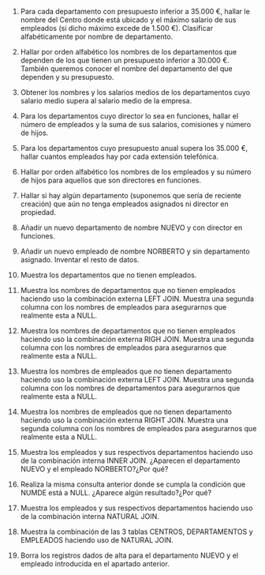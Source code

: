 1. Para cada departamento con presupuesto inferior a 35.000 €, hallar le nombre del Centro donde está ubicado y el máximo salario de sus empleados (si dicho máximo excede de 1.500 €). Clasificar alfabéticamente por nombre de departamento.

2. Hallar por orden alfabético los nombres de los departamentos que dependen de los que tienen un presupuesto inferior a 30.000 €. También queremos conocer el nombre del departamento del que dependen y su presupuesto.

3. Obtener los nombres y los salarios medios de los departamentos cuyo salario medio supera al salario medio de la empresa.

4. Para los departamentos cuyo director lo sea en funciones, hallar el número de empleados y la suma de sus salarios, comisiones y número de hijos.

5. Para los departamentos cuyo presupuesto anual supera los 35.000 €, hallar cuantos empleados hay por cada extensión telefónica.

6. Hallar por orden alfabético los nombres de los empleados y su número de hijos para aquellos que son directores en funciones.

7. Hallar si hay algún departamento (suponemos que sería de reciente creación) que aún no tenga empleados asignados ni director en propiedad.

8. Añadir un nuevo departamento de nombre NUEVO y con director en funciones.

9. Añadir un nuevo empleado de nombre NORBERTO y sin departamento asignado. Inventar el resto de datos.

10. Muestra los departamentos que no tienen empleados.

11. Muestra los nombres de departamentos que no tienen empleados haciendo uso la combinación externa LEFT JOIN. Muestra una segunda columna con los nombres de empleados para asegurarnos que realmente esta a NULL.

12. Muestra los nombres de departamentos que no tienen empleados haciendo uso la combinación externa RIGH JOIN. Muestra una segunda columna con los nombres de empleados para asegurarnos que realmente esta a NULL.

13. Muestra los nombres de empleados que no tienen departamento haciendo uso la combinación externa LEFT JOIN. Muestra una segunda columna con los nombres de departamentos para asegurarnos que realmente esta a NULL.

14. Muestra los nombres de empleados que no tienen departamento haciendo uso la combinación externa RIGHT JOIN. Muestra una segunda columna con los nombres de empleados para asegurarnos que realmente esta a NULL.

16. Muestra los empleados y sus respectivos departamentos haciendo uso de la combinación interna INNER JOIN. ¿Aparecen el departamento NUEVO y el empleado NORBERTO?¿Por qué?

17. Realiza la misma consulta anterior donde se cumpla la condición que NUMDE está a NULL. ¿Aparece algún resultado?¿Por qué?

18. Muestra los empleados y sus respectivos departamentos haciendo uso de la combinación interna NATURAL JOIN.

19. Muestra la combinación de las 3 tablas CENTROS, DEPARTAMENTOS y EMPLEADOS haciendo uso de NATURAL JOIN.

20. Borra los registros dados de alta para el departamento NUEVO y el empleado introducida en el apartado anterior.
